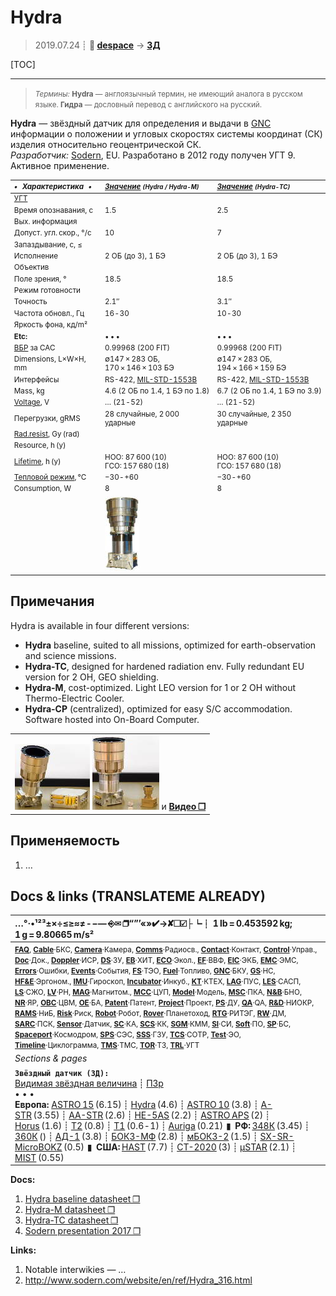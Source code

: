 # Hydra
> 2019.07.24 ┊ **🚀 [despace](index.md)** → **[ЗД](sensor.md)**

[TOC]

---

> <small>*Термины:* **Hydra** — англоязычный термин, не имеющий аналога в русском языке. **Гидра** — дословный перевод с английского на русский.</small>

**Hydra** — звёздный датчик для определения и выдачи в [GNC](gnc.md) информации о положении и угловых скоростях системы координат (СК) изделия относительно геоцентрической СК.  
*Разработчик:* [Sodern](03_sodern.md), EU. Разработано в 2012 году получен УГТ 9. Активное применение.

<small>

|*•    Характеристика    •*|*[Значение](si.md) <small>(Hydra / Hydra-M)</small>*|*[Значение](si.md) <small>(Hydra-TC)</small>*|
|:--|:--|:--|
|[УГТ](trl.md)|   |   |
|Время опознавания, с| 1.5  | 2.5  |
|Вых. информация|   |   |
|Допуст. угл. скор., °/с| 10  | 7  |
|Запаздывание, с, ≤|   |   |
|Исполнение| 2 ОБ (до 3), 1 БЭ  | 2 ОБ (до 3), 1 БЭ  |
|Объектив|   |   |
|Поле зрения, °| 18.5  | 18.5  |
|Режим готовности|   |   |
|Точность| 2.1″  | 3.1″  |
|Частота обновл., Гц| 16 ‑ 30  | 10 ‑ 30  |
|Яркость фона, кд/m²|   |   |
|**Etc:**|• • •|• • •|
|[ВБР](rams.md) за САС| 0.99968 (200 FIT)  | 0.99968 (200 FIT)  |
|Dimensions, L×W×H, mm| ∅147 × 283 ОБ, 170 × 146 × 103 БЭ  | ∅147 × 283 ОБ, 194 × 166 × 159 БЭ  |
|Интерфейсы| RS-422, [MIL-STD-1553B](mil_std_1553b.md)  | RS-422, [MIL-STD-1553B](mil_std_1553b.md)  |
|Mass, kg| 4.6 (2 ОБ по 1.4, 1 БЭ по 1.8)  | 6.7 (2 ОБ по 1.4, 1 БЭ по 3.9)  |
|[Voltage](voltage.md), V| … (21 ‑ 52)  | … (21 ‑ 52)  |
|Перегрузки, gRMS| 28 случайные, 2 000 ударные  | 30 случайные, 2 350 ударные  |
|[Rad.resist](ion_rad.md), Gy (rad)|   |   |
|Resource, h (y)|   |   |
|[Lifetime](lifetime.md), h (y)| НОО: 87 600 (10)<br> ГСО: 157 680 (18)  | НОО: 87 600 (10)<br> ГСО: 157 680 (18)  |
|[Тепловой режим](tcs.md), °C| −30 ‑ +60  | −30 ‑ +60  |
|Consumption, W| 8  | 8  |
|| [![](f/sensor/h/hydra_pic2_thumb.jpg)](f/sensor/h/hydra_pic2.jpg)  |   |

</small>



<p style="page-break-after:always"> </p>

## Примечания
Hydra is available in four different versions:

   - **Hydra** baseline, suited to all missions, optimized for earth-observation and science missions.
   - **Hydra-TC**, designed for hardened radiation env. Fully redundant EU version for 2 OH, GEO shielding.
   - **Hydra-M**, cost-optimized. Light LEO version for 1 or 2 OH without Thermo-Electric Cooler.
   - **Hydra-CP** (centralized), optimized for easy S/C accommodation. Software hosted into On-Board Computer.

||
|:--|
| [![](f/sensor/h/hydra_pic1_thumb.jpg)](f/sensor/h/hydra_pic1.jpg) [![](f/sensor/a/auriga_hydra_pic1_thumb.jpg)](f/sensor/a/auriga_hydra_pic1.jpg) и **[Видео ❐](f/sensor/h/hydra_logo_sodern.mkv)**  |



## Применяемость
   1. …



<p style="page-break-after:always"> </p>

## Docs & links (TRANSLATEME ALREADY)
|…°·•¹²³±×÷≤≥≈≠ ‑ −— ⎆✉ ❐“”’«»✔→✘☐☑├┕┆ 1 lb = 0.453592 kg; 1 g = 9.80665 m/s²|
|:--|
|<small>**[FAQ](faq.md)**, **[Cable](cable.md)**·БКС, **[Camera](camera.md)**·Камера, **[Comms](comms.md)**·Радиосв., **[Contact](contact.md)**·Контакт, **[Control](control.md)**·Управ., **[Doc](doc.md)**·Док., **[Doppler](doppler.md)**·ИСР, **[DS](ds.md)**·ЗУ, **[EB](eb.md)**·ХИТ, **[ECO](ecology.md)**·Экол., **[EF](ef.md)**·ВВФ, **[ElC](elc.md)**·ЭКБ, **[EMC](emc.md)**·ЭМС, **[Errors](error.md)**·Ошибки, **[Events](event.md)**·События, **[FS](fs.md)**·ТЭО, **[Fuel](fuel.md)**·Топливо, **[GNC](gnc.md)**·БКУ, **[GS](scs.md)**·НС, **[HF&E](hfe.md)**·Эргоном., **[IMU](imu.md)**·Гироскоп, **[Incubator](incubator.md)**·Инкуб., **[KT](kt.md)**·КТЕХ, **[LAG](lag.md)**·ПУC, **[LES](les.md)**·САСП, **[LS](ls.md)**·СЖО, **[LV](lv.md)**·РН, **[MAG](mag.md)**·Магнитом., **[MCC](mcc.md)**·ЦУП, **[Model](model.md)**·Модель, **[MSC](sc.md)**·ПКА, **[N&B](nnb.md)**·БНО, **[NR](nr.md)**·ЯР, **[OBC](obc.md)**·ЦВМ, **[OE](oe.md)**·БА, **[Patent](патент.md)**·Патент, **[Project](project.md)**·Проект, **[PS](ps.md)**·ДУ, **[QA](quality.md)**·QA, **[R&D](rnd.md)**·НИОКР, **[RAMS](rams.md)**·НиБ, **[Risk](risk.md)**·Риск, **[Robot](robotics.md)**·Робот, **[Rover](rover.md)**·Планетоход, **[RTG](rtg.md)**·РИТЭГ, **[RW](rw.md)**·ДМ, **[SARC](sarc.md)**·ПСК, **[Sensor](sensor.md)**·Датчик, **[SC](sc.md)**·КА, **[SCS](scs.md)**·КК, **[SGM](sgm.md)**·КММ, **[SI](si.md)**·СИ, **[Soft](soft.md)**·ПО, **[SP](sp.md)**·БС, **[Spaceport](spaceport.md)**·Космодром, **[SPS](sps.md)**·СЭС, **[SSS](sss.md)**·ГЗУ, **[TCS](tcs.md)**·СОТР, **[Test](test.md)**·ЭО, **[Timeline](timeline.md)**·Циклограмма, **[TMS](tms.md)**·ТМС, **[TOR](tor.md)**·ТЗ, **[TRL](trl.md)**·УГТ</small>|
|*Sections & pages*|
|**`Звёздный датчик (ЗД):`**<br> [Видимая звёздная величина](app_mag.md) ┊ [ПЗр](fov.md)<br>• • •<br> **Европа:** [ASTRO 15](astro_15.md) (6.15) ┊ [Hydra](hydra.md) (4.6) ┊ [ASTRO 10](astro_10.md) (3.8) ┊ [A-STR](a_str.md) (3.55) ┊ [AA-STR](aa_str.md) (2.6) ┊ [HE-5AS](he_5as.md) (2.2) ┊ [ASTRO APS](astro_aps.md) (2) ┊ [Horus](horus.md) (1.6) ┊ [T2](t2.md) (0.8) ┊ [T1](t1.md) (0.6 ‑ 1) ┊ [Auriga](auriga.md) (0.21)  ▮  **РФ:** [348К](348k.md) (3.45) ┊ [360К](360k.md) () ┊ [АД-1](ad_1.md) (3.8) ┊ [БОКЗ-МФ](bokz_mf.md) (2.8) ┊ [мБОКЗ-2](мбокз_2.md) (1.5) ┊ [SX-SR-MicroBOKZ](sx_sr_microbokz.md) (0.5)  ▮  **США:** [HAST](hast.md) (7.7) ┊ [CT-2020](ct_2020.md) (3) ┊ [µSTAR](mustar.md) (2.1) ┊ [MIST](mist.md) (0.55)  |

**Docs:**

   1. [Hydra baseline datasheet ❐](f/sensor/h/hydra_baseline_datasheet.pdf)
   1. [Hydra-M datasheet ❐](f/sensor/h/hydra_m_datasheet.pdf)
   1. [Hydra-TC datasheet ❐](f/sensor/h/hydra_tc_datasheet.pdf)
   1. [Sodern presentation 2017 ❐](f/sensor/sodern_presentation_2017.pdf)

**Links:**

   1. Notable interwikies — …
   1. <http://www.sodern.com/website/en/ref/Hydra_316.html>

